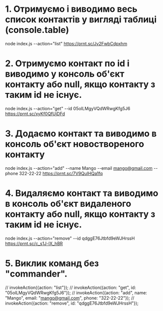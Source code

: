# 1. Отримуємо і виводимо весь список контактів у вигляді таблиці (console.table)
node index.js --action="list"
https://prnt.sc/Jv2FwbCdpxhm

# 2. Отримуємо контакт по id і виводимо у консоль об'єкт контакту або null, якщо контакту з таким id не існує.
node index.js --action="get" --id 05olLMgyVQdWRwgKfg5J6
https://prnt.sc/xyKf0QfUjDFd   

# 3. Додаємо контакт та виводимо в консоль об'єкт новоствореного контакту
node index.js --action="add" --name Mango --email mango@gmail.com --phone 322-22-22
https://prnt.sc/7V9QuIHQa1fq    

# 4. Видаляємо контакт та виводимо в консоль об'єкт видаленого контакту або null, якщо контакту з таким id не існує.
node index.js --action="remove" --id qdggE76Jtbfd9eWJHrssH
https://prnt.sc/c_s1J-lX_hBR

# 5. Виклик команд без "commander".
// invokeAction({action: "list"});
// invokeAction({action: "get", id: "05olLMgyVQdWRwgKfg5J6"});
// invokeAction({action: "add", name: "Mango", email: "mango@gmail.com", phone: "322-22-22"});
// invokeAction({action: "remove", id: "qdggE76Jtbfd9eWJHrssH"});